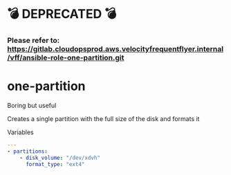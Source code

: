 # :bomb: DEPRECATED :bomb:
### Please refer to: https://gitlab.cloudopsprod.aws.velocityfrequentflyer.internal/vff/ansible-role-one-partition.git

# one-partition

 Boring but useful

Creates a single partition with the full size of the disk and formats it


Variables

```yml
---
- partitions:
    - disk_volume: "/dev/xdvh"
      format_type: "ext4"
```

